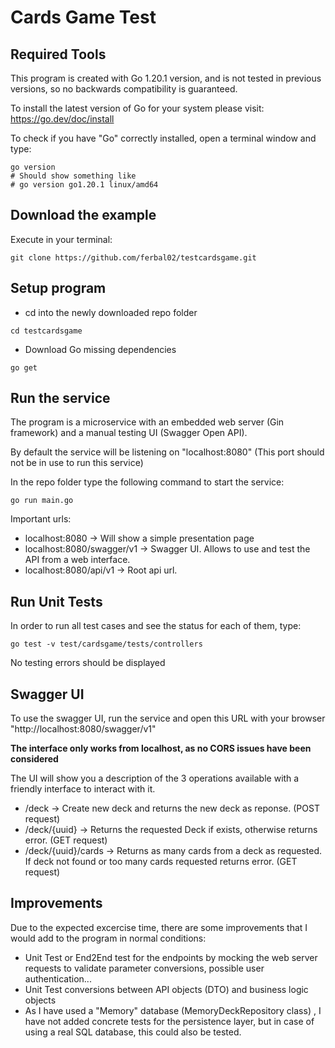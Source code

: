 # Cards Game Test

## Required Tools
This program is created with Go 1.20.1 version, and is not tested in previous versions, so no backwards compatibility is guaranteed.

To install the latest version of Go for your system please visit:
https://go.dev/doc/install

To check if you have "Go" correctly installed, open a terminal window and type:
```
go version
# Should show something like
# go version go1.20.1 linux/amd64
```

## Download the example

Execute in your terminal:
```
git clone https://github.com/ferbal02/testcardsgame.git
```

## Setup program

- cd into the newly downloaded repo folder
```
cd testcardsgame
```
- Download Go missing dependencies
```
go get
```

## Run the service

The program is a microservice with an embedded web server (Gin framework) and a manual testing UI (Swagger Open API).

By default the service will be listening on "localhost:8080" (This port should not be in use to run this service)

In the repo folder type the following command to start the service:
```
go run main.go
```
Important urls:
- localhost:8080 -> Will show a simple presentation page
- localhost:8080/swagger/v1 -> Swagger UI. Allows to use and test the API from a web interface.
- localhost:8080/api/v1 -> Root api url.

## Run Unit Tests

In order to run all test cases and see the status for each of them, type:
```
go test -v test/cardsgame/tests/controllers
```
No testing errors should be displayed

## Swagger UI
To use the swagger UI, run the service and open this URL with your browser "http://localhost:8080/swagger/v1"

**The interface only works from localhost, as no CORS issues have been considered**

The UI will show you a description of the 3 operations available with a friendly interface to interact with it.
- /deck -> Create new deck  and returns the new deck as reponse. (POST request)
- /deck/{uuid} -> Returns the requested Deck if exists, otherwise returns error. (GET request)
- /deck/{uuid}/cards -> Returns as many cards from a deck as requested. If deck not found or too many cards requested returns error. (GET request)

## Improvements
Due to the expected excercise time, there are some improvements that I would add to the program in normal conditions:
- Unit Test or End2End test for the endpoints by mocking the web server requests to validate parameter conversions, possible user authentication...
- Unit Test conversions between API objects (DTO) and business logic objects
- As I have used a "Memory" database (MemoryDeckRepository class) , I have not added concrete tests for the persistence layer, but
in case of using a real SQL database, this could also be tested.


